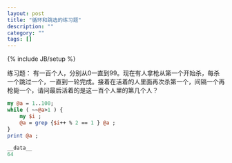 ```yaml
---
layout: post
title: "循环和跳选的练习题"
description: ""
category: ""
tags: []
---
```

{% include JB/setup %}

练习题：
有一百个人，分别从0一直到99。现在有人拿枪从第一个开始杀，每杀一个跳过一个，一直到一轮完成。接着在活着的人里面再次杀第一个，间隔一个再枪毙一个，请问最后活着的是这一百个人里的第几个人？ 

```perl
my @a = 1..100;
while ( ~~@a>1 ) {
    my $i ; 
    @a = grep {$i++ % 2 == 1 } @a ;
}
print @a ;

__data__
64
```

